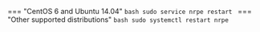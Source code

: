 === "CentOS 6 and Ubuntu 14.04"
    ```bash
    sudo service nrpe restart
    ```
=== "Other supported distributions"
    ```bash
    sudo systemctl restart nrpe
    ```
